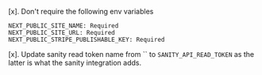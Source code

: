 [x]. Don't require the following env variables
```
NEXT_PUBLIC_SITE_NAME: Required
NEXT_PUBLIC_SITE_URL: Required
NEXT_PUBLIC_STRIPE_PUBLISHABLE_KEY: Required
```
[x]. Update sanity read token name from `` to `SANITY_API_READ_TOKEN` as the latter is what the sanity integration adds.
